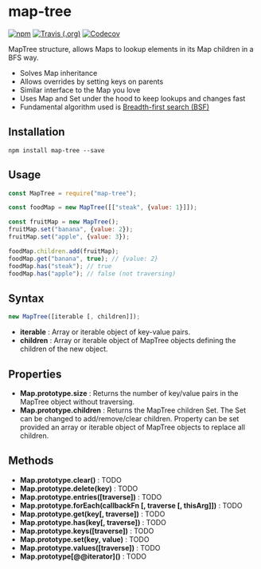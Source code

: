 # map-tree

[![npm](https://img.shields.io/npm/v/map-tree.svg?logo=npm&style=flat-square)](https://www.npmjs.com/package/map-tree) [![Travis (.org)](https://img.shields.io/travis/repraze-org/map-tree.svg?logo=travis&style=flat-square)](https://travis-ci.org/repraze-org/micromand) [![Codecov](https://img.shields.io/codecov/c/github/repraze-org/map-tree.svg?logo=codecov&style=flat-square)](https://codecov.io/gh/repraze-org/map-tree)

MapTree structure, allows Maps to lookup elements in its Map children in a BFS way.

-   Solves Map inheritance
-   Allows overrides by setting keys on parents
-   Similar interface to the Map you love
-   Uses Map and Set under the hood to keep lookups and changes fast
-   Fundamental algorithm used is [Breadth-first search (BSF)](https://en.wikipedia.org/wiki/Breadth-first_search)

## Installation

    npm install map-tree --save

## Usage

```javascript
const MapTree = require("map-tree");

const foodMap = new MapTree([["steak", {value: 1}]]);

const fruitMap = new MapTree();
fruitMap.set("banana", {value: 2});
fruitMap.set("apple", {value: 3});

foodMap.children.add(fruitMap);
foodMap.get("banana", true); // {value: 2}
foodMap.has("steak"); // true
foodMap.has("apple"); // false (not traversing)
```

## Syntax

```javascript
new MapTree([iterable [, children]]);
```

-   **iterable** : Array or iterable object of key-value pairs.
-   **children** : Array or iterable object of MapTree objects defining the children of the new object.

## Properties

-   **Map.prototype.size** : Returns the number of key/value pairs in the MapTree object without traversing.
-   **Map.prototype.children** : Returns the MapTree children Set. The Set can be changed to add/remove/clear children. Property can be set provided an array or iterable object of MapTree objects to replace all children.

## Methods

-   **Map.prototype.clear()** : TODO
-   **Map.prototype.delete(key)** : TODO
-   **Map.prototype.entries(\[traverse\])** : TODO
-   **Map.prototype.forEach(callbackFn \[, traverse \[, thisArg\]\])** : TODO
-   **Map.prototype.get(key\[, traverse\])** : TODO
-   **Map.prototype.has(key\[, traverse\])** : TODO
-   **Map.prototype.keys(\[traverse\])** : TODO
-   **Map.prototype.set(key, value)** : TODO
-   **Map.prototype.values(\[traverse\])** : TODO
-   **Map.prototype\[\@\@iterator\]()** : TODO
